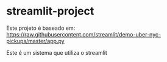 # streamlit-project

Este projeto é baseado em: https://raw.githubusercontent.com/streamlit/demo-uber-nyc-pickups/master/app.py

Este é um sistema que utiliza o streamlit 